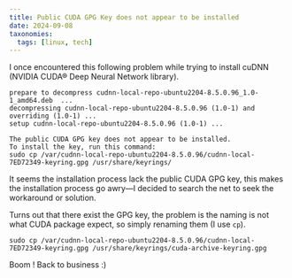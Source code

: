 ```yaml
---
title: Public CUDA GPG Key does not appear to be installed
date: 2024-09-08
taxonomies:
  tags: [linux, tech]
---
```

I once encountered this following problem while trying to install cuDNN (NVIDIA CUDA® Deep Neural Network library).

```
prepare to decompress cudnn-local-repo-ubuntu2204-8.5.0.96_1.0-1_amd64.deb  ...
decompressing cudnn-local-repo-ubuntu2204-8.5.0.96 (1.0-1) and overriding (1.0-1) ...
setup cudnn-local-repo-ubuntu2204-8.5.0.96 (1.0-1) ...

The public CUDA GPG key does not appear to be installed.
To install the key, run this command:
sudo cp /var/cudnn-local-repo-ubuntu2204-8.5.0.96/cudnn-local-7ED72349-keyring.gpg /usr/share/keyrings/
```
It seems the installation process lack the public CUDA GPG key, this makes the installation process go awry—I decided to search the net to seek the workaround or solution.

Turns out that there exist the GPG key, the problem is the naming is not what CUDA package expect, so simply renaming them (I use `cp`).

```
sudo cp /var/cudnn-local-repo-ubuntu2204-8.5.0.96/cudnn-local-7ED72349-keyring.gpg /usr/share/keyrings/cuda-archive-keyring.gpg
```
Boom ! Back to business :)